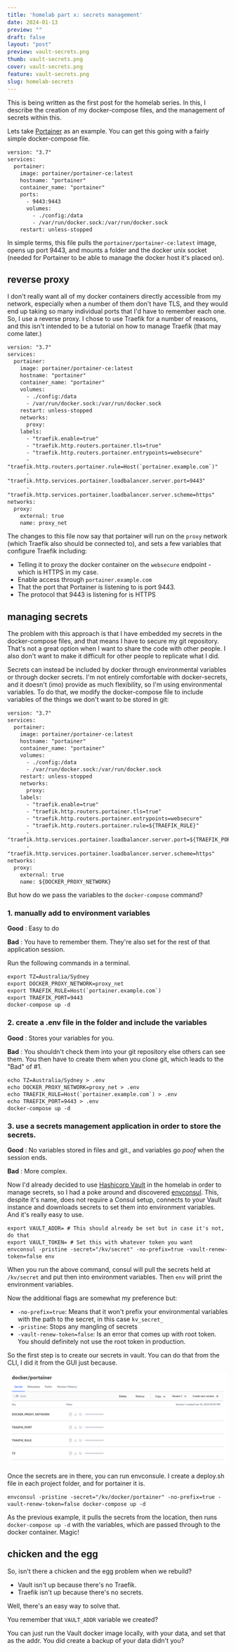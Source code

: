 ```yaml
---
title: 'homelab part x: secrets management'
date: 2024-01-13
preview: ""
draft: false
layout: "post"
preview: vault-secrets.png
thumb: vault-secrets.png
cover: vault-secrets.png
feature: vault-secrets.png
slug: homelab-secrets
---
```


This is being written as the first post for the homelab series. In this, I describe the creation of my docker-compose files, and the management of secrets within this.

Lets take [Portainer](https://www.portainer.io/) as an example. You can get this going with a fairly simple docker-compose file.

```
version: "3.7"
services:
  portainer:
    image: portainer/portainer-ce:latest
    hostname: "portainer"
    container_name: "portainer"
    ports:
      - 9443:9443
      volumes:
        - ./config:/data
        - /var/run/docker.sock:/var/run/docker.sock
    restart: unless-stopped
```
In simple terms, this file pulls the ```portainer/portainer-ce:latest``` image, opens up port 9443, and mounts a folder and the docker unix socket (needed for Portainer to be able to manage the docker host it's placed on). 

## reverse proxy
I don't really want all of my docker containers directly accessible from my network, especially when a number of them don't have TLS, and they would end up taking so many individual ports that I'd have to remember each one. So, I use a reverse proxy. I chose to use Traefik for a number of reasons, and this isn't intended to be a tutorial on how to manage Traefik (that may come later.)

```
version: "3.7"
services:
  portainer:
    image: portainer/portainer-ce:latest
    hostname: "portainer"
    container_name: "portainer"
    volumes:
      - ./config:/data
      - /var/run/docker.sock:/var/run/docker.sock
    restart: unless-stopped
    networks:
      proxy:
    labels:
      - "traefik.enable=true"
      - "traefik.http.routers.portainer.tls=true"
      - "traefik.http.routers.portainer.entrypoints=websecure"
      - "traefik.http.routers.portainer.rule=Host(`portainer.example.com`)"
      - "traefik.http.services.portainer.loadbalancer.server.port=9443"
      - "traefik.http.services.portainer.loadbalancer.server.scheme=https"
networks:
  proxy:
    external: true
    name: proxy_net
```

The changes to this file now say that portainer will run on the ```proxy``` network (which Traefik also should be connected to), and sets a few variables that configure Traefik including:
- Telling it to proxy the docker container on the ```websecure``` endpoint - which is HTTPS in my case.
- Enable access through ```portainer.example.com```
- That the port that Portainer is listening to is port 9443.
- The protocol that 9443 is listening for is HTTPS
  
## managing secrets

The problem with this approach is that I have embedded my secrets in the docker-compose files, and that means I have to secure my git repository. That's not a great option when I want to share the code with other people. I also don't want to make it difficult for other people to replicate what I did.

Secrets can instead be included by docker through environmental variables or through docker secrets. I'm not entirely comfortable with docker-secrets, and it doesn't (imo) provide as much flexibility, so I'm using environmental variables. To do that, we modify the docker-compose file to include variables of the things we don't want to be stored in git:
```
version: "3.7"
services:
  portainer:
    image: portainer/portainer-ce:latest
    hostname: "portainer"
    container_name: "portainer"
    volumes:
      - ./config:/data
      - /var/run/docker.sock:/var/run/docker.sock
    restart: unless-stopped
    networks:
      proxy:
    labels:
      - "traefik.enable=true"
      - "traefik.http.routers.portainer.tls=true"
      - "traefik.http.routers.portainer.entrypoints=websecure"
      - "traefik.http.routers.portainer.rule=${TRAEFIK_RULE}"
      - "traefik.http.services.portainer.loadbalancer.server.port=${TRAEFIK_PORT}"
      - "traefik.http.services.portainer.loadbalancer.server.scheme=https"
networks:
  proxy:
    external: true
    name: ${DOCKER_PROXY_NETWORK}
```
But how do we pass the variables to the ```docker-compose``` command?

### 1. manually add to environment variables
**Good** : Easy to do

**Bad** : You have to remember them. They're also set for the rest of that application session.

Run the following commands in a terminal.
```
export TZ=Australia/Sydney
export DOCKER_PROXY_NETWORK=proxy_net
export TRAEFIK_RULE=Host(`portainer.example.com`)
export TRAEFIK_PORT=9443
docker-compose up -d

```
### 2. create a .env file in the folder and include the variables


**Good** : Stores your variables for you.

**Bad** : You shouldn't check them into your git repository else others can see them. You then have to create them when you clone git, which leads to the "Bad" of #1.

```
echo TZ=Australia/Sydney > .env
echo DOCKER_PROXY_NETWORK=proxy_net > .env
echo TRAEFIK_RULE=Host(`portainer.example.com`) > .env
echo TRAEFIK_PORT=9443 > .env
docker-compose up -d
```

### 3. use a secrets management application in order to store the secrets.

**Good** : No variables stored in files and git., and variables go *poof* when the session ends.

**Bad** : More complex.

Now I'd already decided to use [Hashicorp Vault](https://www.vaultproject.io/) in the homelab in order to manage secrets, so I had a poke around and discovered [envconsul](https://github.com/hashicorp/envconsul). This, despite it's name, does not require a Consul setup, connects to your Vault instance and downloads secrets to set them into environment variables. And it's really easy to use.

```
export VAULT_ADDR= # This should already be set but in case it's not, do that
export VAULT_TOKEN= # Set this with whatever token you want
envconsul -pristine -secret="/kv/secret" -no-prefix=true -vault-renew-token=false env
```

When you run the above command, consul will pull the secrets held at ```/kv/secret``` and put then into environment variables. Then ```env``` will print the environment variables.

Now the additional flags are somewhat my preference but:
- ```-no-prefix=true```: Means that it won't prefix your environmental variables with the path to the secret, in this case ```kv_secret_```
- ```-pristine```: Stops any mangling of secrets
- ```-vault-renew-token=false```: Is an error that comes up with root token. You should definitely not use the root token in production.

So the first step is to create our secrets in vault. You can do that from the CLI, I did it from the GUI just because.

![](vault-secrets.png)

Once the secrets are in there, you can run envconsule. I create a deploy.sh file in each project folder, and for portainer it is.

```
envconsul -pristine -secret="/kv/docker/portainer" -no-prefix=true -vault-renew-token=false docker-compose up -d
```

As the previous example, it pulls the secrets from the location, then runs ```docker-compose up -d``` with the variables, which are passed through to the docker container. Magic!


## chicken and the egg
So, isn't there a chicken and the egg problem when we rebuild?
- Vault isn't up because there's no Traefik.
- Traefik isn't up because there's no secrets.

Well, there's an easy way to solve that.

You remember that `VAULT_ADDR` variable we created?

You can just run the Vault docker image locally, with your data, and set that as the addr. You did create a backup of your data didn't you?